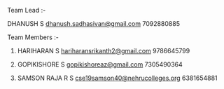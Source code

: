 Team Lead :-

DHANUSH S
dhanush.sadhasivan@gmail.com
7092880885

Team Members :-

1. HARIHARAN S
    hariharansrikanth2@gmail.com
    9786645799

2. GOPIKISHORE S
    gopikishoreaz@gmail.com
    7305490364

3. SAMSON RAJA R S
    cse19samson40@nehrucolleges.org
    6381654881